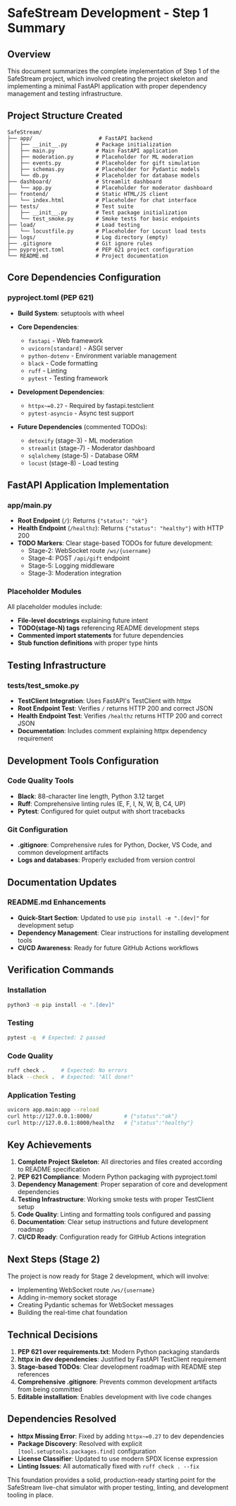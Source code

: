# SafeStream Development - Step 1 Summary

## Overview
This document summarizes the complete implementation of Step 1 of the SafeStream project, which involved creating the project skeleton and implementing a minimal FastAPI application with proper dependency management and testing infrastructure.

## Project Structure Created

```
SafeStream/
├── app/                     # FastAPI backend
│   ├── __init__.py         # Package initialization
│   ├── main.py             # Main FastAPI application
│   ├── moderation.py       # Placeholder for ML moderation
│   ├── events.py           # Placeholder for gift simulation
│   ├── schemas.py          # Placeholder for Pydantic models
│   └── db.py               # Placeholder for database models
├── dashboard/              # Streamlit dashboard
│   └── app.py              # Placeholder for moderator dashboard
├── frontend/               # Static HTML/JS client
│   └── index.html          # Placeholder for chat interface
├── tests/                  # Test suite
│   ├── __init__.py         # Test package initialization
│   └── test_smoke.py       # Smoke tests for basic endpoints
├── load/                   # Load testing
│   └── locustfile.py       # Placeholder for Locust load tests
├── logs/                   # Log directory (empty)
├── .gitignore              # Git ignore rules
├── pyproject.toml          # PEP 621 project configuration
└── README.md               # Project documentation
```

## Core Dependencies Configuration

### pyproject.toml (PEP 621)
- **Build System**: setuptools with wheel
- **Core Dependencies**:
  - `fastapi` - Web framework
  - `uvicorn[standard]` - ASGI server
  - `python-dotenv` - Environment variable management
  - `black` - Code formatting
  - `ruff` - Linting
  - `pytest` - Testing framework

- **Development Dependencies**:
  - `httpx~=0.27` - Required by fastapi.testclient
  - `pytest-asyncio` - Async test support

- **Future Dependencies** (commented TODOs):
  - `detoxify` (stage-3) - ML moderation
  - `streamlit` (stage-7) - Moderator dashboard
  - `sqlalchemy` (stage-5) - Database ORM
  - `locust` (stage-8) - Load testing

## FastAPI Application Implementation

### app/main.py
- **Root Endpoint** (`/`): Returns `{"status": "ok"}`
- **Health Endpoint** (`/healthz`): Returns `{"status": "healthy"}` with HTTP 200
- **TODO Markers**: Clear stage-based TODOs for future development:
  - Stage-2: WebSocket route `/ws/{username}`
  - Stage-4: POST `/api/gift` endpoint
  - Stage-5: Logging middleware
  - Stage-3: Moderation integration

### Placeholder Modules
All placeholder modules include:
- **File-level docstrings** explaining future intent
- **TODO(stage-N) tags** referencing README development steps
- **Commented import statements** for future dependencies
- **Stub function definitions** with proper type hints

## Testing Infrastructure

### tests/test_smoke.py
- **TestClient Integration**: Uses FastAPI's TestClient with httpx
- **Root Endpoint Test**: Verifies `/` returns HTTP 200 and correct JSON
- **Health Endpoint Test**: Verifies `/healthz` returns HTTP 200 and correct JSON
- **Documentation**: Includes comment explaining httpx dependency requirement

## Development Tools Configuration

### Code Quality Tools
- **Black**: 88-character line length, Python 3.12 target
- **Ruff**: Comprehensive linting rules (E, F, I, N, W, B, C4, UP)
- **Pytest**: Configured for quiet output with short tracebacks

### Git Configuration
- **.gitignore**: Comprehensive rules for Python, Docker, VS Code, and common development artifacts
- **Logs and databases**: Properly excluded from version control

## Documentation Updates

### README.md Enhancements
- **Quick-Start Section**: Updated to use `pip install -e ".[dev]"` for development setup
- **Dependency Management**: Clear instructions for installing development tools
- **CI/CD Awareness**: Ready for future GitHub Actions workflows

## Verification Commands

### Installation
```bash
python3 -m pip install -e ".[dev]"
```

### Testing
```bash
pytest -q  # Expected: 2 passed
```

### Code Quality
```bash
ruff check .     # Expected: No errors
black --check .  # Expected: "All done!"
```

### Application Testing
```bash
uvicorn app.main:app --reload
curl http://127.0.0.1:8000/          # {"status":"ok"}
curl http://127.0.0.1:8000/healthz   # {"status":"healthy"}
```

## Key Achievements

1. **Complete Project Skeleton**: All directories and files created according to README specification
2. **PEP 621 Compliance**: Modern Python packaging with pyproject.toml
3. **Dependency Management**: Proper separation of core and development dependencies
4. **Testing Infrastructure**: Working smoke tests with proper TestClient setup
5. **Code Quality**: Linting and formatting tools configured and passing
6. **Documentation**: Clear setup instructions and future development roadmap
7. **CI/CD Ready**: Configuration ready for GitHub Actions integration

## Next Steps (Stage 2)

The project is now ready for Stage 2 development, which will involve:
- Implementing WebSocket route `/ws/{username}`
- Adding in-memory socket storage
- Creating Pydantic schemas for WebSocket messages
- Building the real-time chat foundation

## Technical Decisions

1. **PEP 621 over requirements.txt**: Modern Python packaging standards
2. **httpx in dev dependencies**: Justified by FastAPI TestClient requirement
3. **Stage-based TODOs**: Clear development roadmap with README step references
4. **Comprehensive .gitignore**: Prevents common development artifacts from being committed
5. **Editable installation**: Enables development with live code changes

## Dependencies Resolved

- **httpx Missing Error**: Fixed by adding `httpx~=0.27` to dev dependencies
- **Package Discovery**: Resolved with explicit `[tool.setuptools.packages.find]` configuration
- **License Classifier**: Updated to use modern SPDX license expression
- **Linting Issues**: All automatically fixed with `ruff check . --fix`

This foundation provides a solid, production-ready starting point for the SafeStream live-chat simulator with proper testing, linting, and development tooling in place. 